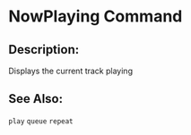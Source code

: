 # NowPlaying Command

## Description:
Displays the current track playing

## See Also:
`play` `queue` `repeat`
